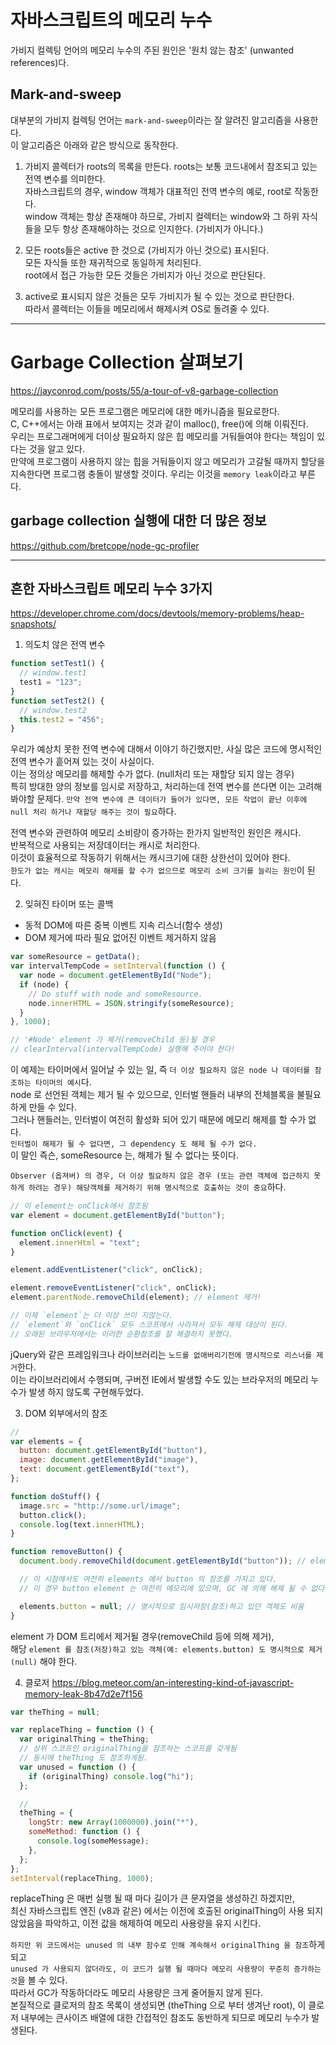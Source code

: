# 자바스크립트의 메모리 누수

가비지 컬렉팅 언어의 메모리 누수의 주된 원인은 '원치 않는 참조' (unwanted references)다.

## Mark-and-sweep

대부분의 가비지 컬렉팅 언어는 `mark-and-sweep`이라는 잘 알려진 알고리즘을 사용한다.  
이 알고리즘은 아래와 같은 방식으로 동작한다.

1. 가비지 콜렉터가 roots의 목록을 만든다.
   roots는 보통 코드내에서 참조되고 있는 전역 변수를 의미한다.  
   자바스크립트의 경우, window 객체가 대표적인 전역 변수의 예로, root로 작동한다.  
   window 객체는 항상 존재해야 하므로, 가비지 컬렉터는 window와 그 하위 자식들을 모두 항상 존재해야하는 것으로 인지한다. (가비지가 아니다.)

2. 모든 roots들은 active 한 것으로 (가비지가 아닌 것으로) 표시된다.  
   모든 자식들 또한 재귀적으로 동일하게 처리된다.  
   root에서 접근 가능한 모든 것들은 가비지가 아닌 것으로 판단된다.

3. active로 표시되지 않은 것들은 모두 가비지가 될 수 있는 것으로 판단한다.  
   따라서 콜렉터는 이들을 메모리에서 해제시켜 OS로 돌려줄 수 있다.

---

# Garbage Collection 살펴보기

https://jayconrod.com/posts/55/a-tour-of-v8-garbage-collection

메모리를 사용하는 모든 프로그램은 메모리에 대한 메카니즘을 필요로한다.  
C, C++에서는 아래 표에서 보여지는 것과 같이 malloc(), free()에 의해 이뤄진다.  
우리는 프로그래머에게 더이상 필요하지 않은 힙 메모리를 거둬들여야 한다는 책임이 있다는 것을 알고 있다.  
만약에 프로그램이 사용하지 않는 힙을 거둬들이지 않고 메모리가 고갈될 때까지 할당을 지속한다면 프로그램 충돌이 발생할 것이다. 우리는 이것을 `memory leak`이라고 부른다.

## garbage collection 실행에 대한 더 많은 정보

https://github.com/bretcope/node-gc-profiler

---

## 흔한 자바스크립트 메모리 누수 3가지

https://developer.chrome.com/docs/devtools/memory-problems/heap-snapshots/

1. 의도치 않은 전역 변수

```javascript
function setTest1() {
  // window.test1
  test1 = "123";
}
function setTest2() {
  // window.test2
  this.test2 = "456";
}
```

우리가 예상치 못한 전역 변수에 대해서 이야기 하긴했지만, 사실 많은 코드에 명시적인 전역 변수가 흩어져 있는 것이 사실이다.  
이는 정의상 메모리를 해제할 수가 없다. (null처리 또는 재할당 되지 않는 경우)  
특히 방대한 양의 정보를 임시로 저장하고, 처리하는데 전역 변수를 쓴다면 이는 고려해봐야할 문제다.
`만약 전역 변수에 큰 데이터가 들어가 있다면, 모든 작업이 끝난 이후에 null 처리 하거나 재할당 해주는 것이 필요`하다.

전역 변수와 관련하여 메모리 소비량이 증가하는 한가지 일반적인 원인은 캐시다.  
반복적으로 사용되는 저장데이터는 캐시로 처리한다.  
이것이 효율적으로 작동하기 위해서는 캐시크기에 대한 상한선이 있어야 한다.  
`한도가 없는 캐시는 메모리 해제를 할 수가 없으므로 메모리 소비 크기를 늘리는 원인`이 된다.

2. 잊혀진 타이머 또는 콜백

- 동적 DOM에 따른 중복 이벤트 지속 리스너(함수 생성)
- DOM 제거에 따라 필요 없어진 이벤트 제거하지 않음

```javascript
var someResource = getData();
var intervalTempCode = setInterval(function () {
  var node = document.getElementById("Node");
  if (node) {
    // Do stuff with node and someResource.
    node.innerHTML = JSON.stringify(someResource);
  }
}, 1000);

// '#Node' element 가 제거(removeChild 등)될 경우
// clearInterval(intervalTempCode) 실행해 주어야 한다!
```

이 예제는 타이머에서 일어날 수 있는 일, 즉 `더 이상 필요하지 않은 node 나 데이터를 참조하는 타이머의 예시`다.  
node 로 선언된 객체는 제거 될 수 있으므로, 인터벌 핸들러 내부의 전체블록을 불필요하게 만들 수 있다.  
그러나 핸들러는, 인터벌이 여전히 활성화 되어 있기 때문에 메모리 해제를 할 수가 없다.  
`인터벌이 해제가 될 수 없다면, 그 dependency 도 해제 될 수가 없다.`  
이 말인 즉슨, someResource 는, 해제가 될 수 없다는 뜻이다.

`Observer (옵져버) 의 경우, 더 이상 필요하지 않은 경우 (또는 관련 객체에 접근하지 못하게 하려는 경우) 해당객체를 제거하기 위해 명시적으로 호출하는 것이 중요`하다.

```javascript
// 이 element는 onClick에서 참조됨
var element = document.getElementById("button");

function onClick(event) {
  element.innerHtml = "text";
}

element.addEventListener("click", onClick);

element.removeEventListener("click", onClick);
element.parentNode.removeChild(element); // element 제거!

// 이제 `element`는 더 이상 쓰이 지않는다.
// `element`와 `onClick` 모두 스코프에서 사라져서 모두 해제 대상이 된다.
// 오래된 브라우저에서는 이러한 순환참조를 잘 해결하지 못했다.
```

jQuery와 같은 프레임워크나 라이브러리는 `노드를 없애버리기전에 명시적으로 리스너를 제거`한다.  
이는 라이브러리에서 수행되며, 구버전 IE에서 발생할 수도 있는 브라우저의 메모리 누수가 발생 하지 않도록 구현해두었다.

3. DOM 외부에서의 참조

```javascript
//
var elements = {
  button: document.getElementById("button"),
  image: document.getElementById("image"),
  text: document.getElementById("text"),
};

function doStuff() {
  image.src = "http://some.url/image";
  button.click();
  console.log(text.innerHTML);
}

function removeButton() {
  document.body.removeChild(document.getElementById("button")); // element.button 참조는 여전히 메모리에 남아 있음!

  // 이 시점에서도 여전히 elements 에서 button 의 참조를 가지고 있다.
  // 이 경우 button element 는 여전히 메모리에 있으며, GC 에 의해 해제 될 수 없다.

  elements.button = null; // 명시적으로 임시저장(참조)하고 있던 객체도 비움
}
```

element 가 DOM 트리에서 제거될 경우(removeChild 등에 의해 제거),  
해당 `element 를 참조(저장)하고 있는 객체(예: elements.button) 도 명시적으로 제거(null)` 해야 한다.

4. 클로저
   https://blog.meteor.com/an-interesting-kind-of-javascript-memory-leak-8b47d2e7f156

```javascript
var theThing = null;

var replaceThing = function () {
  var originalThing = theThing;
  // 상위 스코프인 originalThing을 참조하는 스코프를 갖게됨
  // 동시에 theThing 도 참조하게됨.
  var unused = function () {
    if (originalThing) console.log("hi");
  };

  //
  theThing = {
    longStr: new Array(1000000).join("*"),
    someMethod: function () {
      console.log(someMessage);
    },
  };
};
setInterval(replaceThing, 1000);
```

replaceThing 은 매번 실행 될 때 마다 길이가 큰 문자열을 생성하긴 하겠지만,  
최신 자바스크립트 엔진 (v8과 같은) 에서는 이전에 호출된 originalThing이 사용 되지 않았음을 파악하고, 이전 값을 해제하여 메모리 사용량을 유지 시킨다.

`하지만 위 코드에서는 unused 의 내부 함수로 인해 계속해서 originalThing 을 참조`하게 되고  
`unused 가 사용되지 않더라도, 이 코드가 실행 될 때마다 메모리 사용량이 꾸준히 증가하는 것`을 볼 수 있다.  
따라서 GC가 작동하더라도 메모리 사용량은 크게 줄어들지 않게 된다.  
본질적으로 클로저의 참조 목록이 생성되면 (theThing 으로 부터 생겨난 root), 이 클로저 내부에는 큰사이즈 배열에 대한 간접적인 참조도 동반하게 되므로 메모리 누수가 발생된다.
